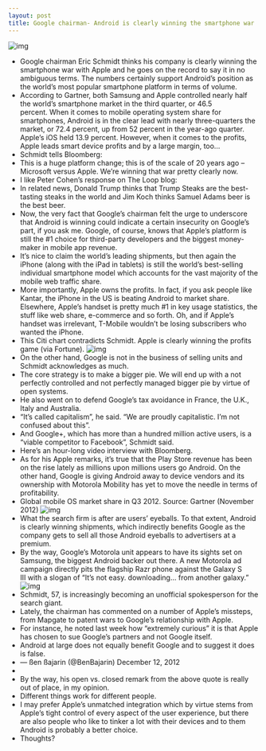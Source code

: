```yaml
---
layout: post
title: Google chairman- Android is clearly winning the smartphone war
---
```

![img](http://media.idownloadblog.com/wp-content/uploads/2012/07/Eric-Schmidt-image-001.jpg)
* Google chairman Eric Schmidt thinks his company is clearly winning the smartphone war with Apple and he goes on the record to say it in no ambiguous terms. The numbers certainly support Android’s position as the world’s most popular smartphone platform in terms of volume.
* According to Gartner, both Samsung and Apple controlled nearly half the world’s smartphone market in the third quarter, or 46.5 percent. When it comes to mobile operating system share for smartphones, Android is in the clear lead with nearly three-quarters the market, or 72.4 percent, up from 52 percent in the year-ago quarter. Apple’s iOS held 13.9 percent. However, when it comes to the profits, Apple leads smart device profits and by a large margin, too…
* Schmidt tells Bloomberg:
* This is a huge platform change; this is of the scale of 20 years ago – Microsoft versus Apple. We’re winning that war pretty clearly now.
* I like Peter Cohen’s response on The Loop blog:
* In related news, Donald Trump thinks that Trump Steaks are the best-tasting steaks in the world and Jim Koch thinks Samuel Adams beer is the best beer.
* Now, the very fact that Google’s chairman felt the urge to underscore that Android is winning could indicate a certain insecurity on Google’s part, if you ask me. Google, of course, knows that Apple’s platform is still the #1 choice for third-party developers and the biggest money-maker in mobile app revenue.
* It’s nice to claim the world’s leading shipments, but then again the iPhone (along with the iPad in tablets) is still the world’s best-selling individual smartphone model which accounts for the vast majority of the mobile web traffic share.
* More importantly, Apple owns the profits. In fact, if you ask people like Kantar, the iPhone in the US is beating Android to market share. Elsewhere, Apple’s handset is pretty much #1 in key usage statistics, the stuff like web share, e-commerce and so forth. Oh, and if Apple’s handset was irrelevant, T-Mobile wouldn’t be losing subscribers who wanted the iPhone.
* This Citi chart contradicts Schmidt. Apple is clearly winning the profits game (via Fortune).
![img](http://media.idownloadblog.com/wp-content/uploads/2012/12/Smartphone-profits-Citi-chart-001.png)
* On the other hand, Google is not in the business of selling units and Schmidt acknowledges as much.
* The core strategy is to make a bigger pie. We will end up with a not perfectly controlled and not perfectly managed bigger pie by virtue of open systems.
* He also went on to defend Google’s tax avoidance in France, the U.K., Italy and Australia.
* “It’s called capitalism”, he said. “We are proudly capitalistic. I’m not confused about this”.
* And Google+, which has more than a hundred million active users, is a “viable competitor to Facebook”, Schmidt said.
* Here’s an hour-long video interview with Bloomberg.
* As for his Apple remarks, it’s true that the Play Store revenue has been on the rise lately as millions upon millions users go Android. On the other hand, Google is giving Android away to device vendors and its ownership with Motorola Mobility has yet to move the needle in terms of profitability.
* Global mobile OS market share in Q3 2012. Source: Gartner (November 2012)
![img](http://media.idownloadblog.com/wp-content/uploads/2012/11/Gartner-smartphones-Q312-OS-share.png)
* What the search firm is after are users’ eyeballs. To that extent, Android is clearly winning shipments, which indirectly benefits Google as the company gets to sell all those Android eyeballs to advertisers at a premium.
* By the way, Google’s Motorola unit appears to have its sights set on Samsung, the biggest Android backer out there. A new Motorola ad campaign directly pits the flagship Razr phone against the Galaxy S III with a slogan of “It’s not easy. downloading… from another galaxy.”
![img](http://media.idownloadblog.com/wp-content/uploads/2012/12/Motorola-anti-Samsung-ad.jpeg)
* Schmidt, 57, is increasingly becoming an unofficial spokesperson for the search giant.
* Lately, the chairman has commented on a number of Apple’s missteps, from Mapgate to patent wars to Google’s relationship with Apple.
* For instance, he noted last week how “extremely curious” it is that Apple has chosen to sue Google’s partners and not Google itself.
* Android at large does not equally benefit Google and to suggest it does is false.
* — ßen ßajarin (@BenBajarin) December 12, 2012
*  
* By the way, his open vs. closed remark from the above quote is really out of place, in my opinion.
* Different things work for different people.
* I may prefer Apple’s unmatched integration which by virtue stems from Apple’s tight control of every aspect of the user experience, but there are also people who like to tinker a lot with their devices and to them Android is probably a better choice.
* Thoughts?

